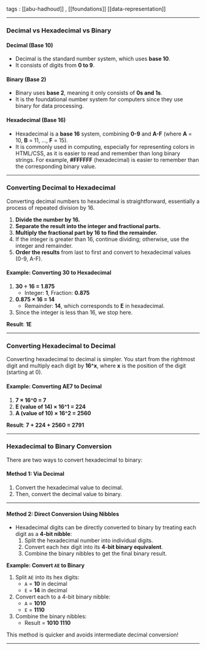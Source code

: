 
tags : [[abu-hadhoud]] , [[foundations]]  [[data-representation]]

---

### Decimal vs Hexadecimal vs Binary

#### **Decimal (Base 10)**

- Decimal is the standard number system, which uses **base 10**.
- It consists of digits from **0 to 9**.

#### **Binary (Base 2)**

- Binary uses **base 2**, meaning it only consists of **0s and 1s**.
- It is the foundational number system for computers since they use binary for data processing.

#### **Hexadecimal (Base 16)**

- Hexadecimal is a **base 16** system, combining **0-9** and **A-F** (where **A** = 10, **B** = 11, ..., **F** = 15).
- It is commonly used in computing, especially for representing colors in HTML/CSS, as it is easier to read and remember than long binary strings. For example, **#FFFFFF** (hexadecimal) is easier to remember than the corresponding binary value.

---

### **Converting Decimal to Hexadecimal**

Converting decimal numbers to hexadecimal is straightforward, essentially a process of repeated division by 16.

1. **Divide the number by 16.**
2. **Separate the result into the integer and fractional parts.**
3. **Multiply the fractional part by 16 to find the remainder.**
4. If the integer is greater than 16, continue dividing; otherwise, use the integer and remainder.
5. **Order the results** from last to first and convert to hexadecimal values (0-9, A-F).

#### Example: Converting 30 to Hexadecimal

1. **30 ÷ 16 = 1.875**
    - Integer: **1**, Fraction: **0.875**
2. **0.875 × 16 = 14**
    - Remainder: **14**, which corresponds to **E** in hexadecimal.
3. Since the integer is less than 16, we stop here.

**Result**: **1E**

---

### **Converting Hexadecimal to Decimal**

Converting hexadecimal to decimal is simpler. You start from the rightmost digit and multiply each digit by **16^x**, where **x** is the position of the digit (starting at 0).

#### Example: Converting **AE7** to Decimal

1. **7 × 16^0 = 7**
2. **E (value of 14) × 16^1 = 224**
3. **A (value of 10) × 16^2 = 2560**

**Result**: **7 + 224 + 2560 = 2791**

---

### **Hexadecimal to Binary Conversion**

There are two ways to convert hexadecimal to binary:

#### **Method 1: Via Decimal**

1. Convert the hexadecimal value to decimal.
2. Then, convert the decimal value to binary.

---

#### **Method 2: Direct Conversion Using Nibbles**

- Hexadecimal digits can be directly converted to binary by treating each digit as a **4-bit nibble**:
    1. Split the hexadecimal number into individual digits.
    2. Convert each hex digit into its **4-bit binary equivalent**.
    3. Combine the binary nibbles to get the final binary result.

**Example: Convert `AE` to Binary**

1. Split `AE` into its hex digits:
    - `A` = **10** in decimal
    - `E` = **14** in decimal
2. Convert each to a 4-bit binary nibble:
    - `A` = **1010**
    - `E` = **1110**
3. Combine the binary nibbles:
    - Result = **1010 1110**

This method is quicker and avoids intermediate decimal conversion!

---